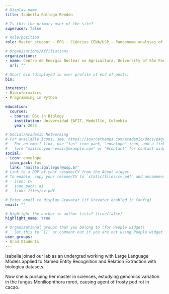 ```yaml
---
# Display name
title: Isabella Gallego Rendón

# Is this the primary user of the site?
superuser: false

# Role/position
role: Master student - PPG - Ciências CENA/USP - Pangenome analyses of _Moniliophthora roreri_

# Organizations/Affiliations
organizations:
- name: Centro de Energia Nuclear na Agricultura, University of Sâo Paulo, 
  url: ""

# Short bio (displayed in user profile at end of posts)
bio: 

interests:
- Bioinformatics 
- Programming in Python

education:
  courses:
  - course: BSc in Biology
    institution: Universidad EAFIT, Medellín, Colombia
    year: 2023

# Social/Academic Networking
# For available icons, see: https://sourcethemes.com/academic/docs/page-builder/#icons
#   For an email link, use "fas" icon pack, "envelope" icon, and a link in the
#   form "mailto:your-email@example.com" or "#contact" for contact widget.
social:
- icon: envelope
  icon_pack: fas
  link: 'mailto:igallegor@usp.br'
# Link to a PDF of your resume/CV from the About widget.
# To enable, copy your resume/CV to `static/files/cv.pdf` and uncomment the lines below.
# - icon: cv
#   icon_pack: ai
#   link: files/cv.pdf

# Enter email to display Gravatar (if Gravatar enabled in Config)
email: ""

# Highlight the author in author lists? (true/false)
highlight_name: true

# Organizational groups that you belong to (for People widget)
#   Set this to `[]` or comment out if you are not using People widget.
user_groups:
- Grad Students
---
```


Isabella joined our lab as an undergrad working with Large Language Models applied to Named Entity Recognition and Relation Extraction with biologica datasets.

Now she is pursuing her master in sciences, estudying genomics variation in the fungus Moniliophthora roreri, causing agent of frosty pod rot in cacao.
